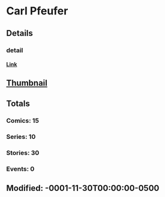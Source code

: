 # Carl  Pfeufer 
## Details
### detail
#### [Link](http://marvel.com/comics/creators/1448/carl_pfeufer?utm_campaign=apiRef&utm_source=225578a89fc76f3d20fbffda5d17a88d)
## [Thumbnail](http://i.annihil.us/u/prod/marvel/i/mg/b/40/image_not_available.jpg)
## Totals
### Comics: 15
### Series: 10
### Stories: 30
### Events: 0
## Modified: -0001-11-30T00:00:00-0500